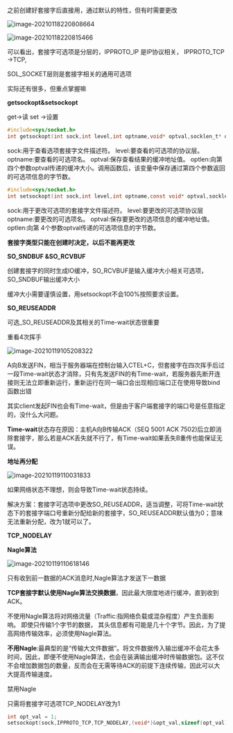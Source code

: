 之前创建好套接字后直接用，通过默认的特性，但有时需要更改

![image-20210118220808664](C:\Users\55018\AppData\Roaming\Typora\typora-user-images\image-20210118220808664.png)

![image-20210118220815466](C:\Users\55018\AppData\Roaming\Typora\typora-user-images\image-20210118220815466.png)



可以看出，套接字可选项是分层的，IPPROTO_IP 是IP协议相关， IPPROTO_TCP ->TCP,

SOL_SOCKET层则是套接字相关的通用可选项

实际还有很多，但重点掌握嘛



**getsockopt&setsockopt**

get->读  set ->设置

```c
#include<sys/socket.h>
int getsockopt(int sock,int level,int optname,void* optval,socklen_t* optlen);
```





sock:用于查看选项套接字文件描述符。
level:要查看的可选项的协议层。
optname:要查看的可选项名。
optval:保存查看结果的缓冲地址值。
optlen:向第四个参数optval传递的缓冲大小。调用函数后，该变量中保存通过第四个参数返回的可选项信息的字节数。



```c
#include<sys/socket.h>
int setsockopt(int sock,int level,int optname,const void* optval,socklen_t optlen);
```



sock:用于更改可选项的套接字文件描述符。
level:要更改的可选项协议层
optname:要更改的可选项名。
optval:保存要更改的选项信息的缓冲地址值。
optlen:向第 4个参数optval传递的可选项信息的字节数。



**套接字类型只能在创建时决定，以后不能再更改**



**SO_SNDBUF &SO_RCVBUF**

创建套接字的同时生成IO缓冲，SO_RCVBUF是输入缓冲大小相关可选项，SO_SNDBUF输出缓冲大小



缓冲大小需要谨慎设置，用setsockopt不会100%按照要求设置。



**SO_REUSEADDR**

可选_SO_REUSEADDR及其相关的Time-wait状态很重要

重看4次挥手

![image-20210119105208322](C:\Users\55018\AppData\Roaming\Typora\typora-user-images\image-20210119105208322.png)

A向B发送FIN，相当于服务器端在控制台输入CTEL+C，但套接字在四次挥手后过一段Time-wait状态才消除，只有先发送FIN的有Time-wait，若服务器先断开连接则无法立即重新运行，重新运行在同一端口会出现相应端口正在使用导致bind函数出错



其实client发起FIN也会有Time-wait，但是由于客户端套接字的端口号是任意指定的，没什么大问题。



**Time-wait**状态存在原因：主机A向B传输ACK（SEQ 5001 ACK 7502)后立即消除套接字，那么若是ACK丢失就不行了，有Time-wait如果丢失B重传也能保证无误。

**地址再分配**

![image-20210119110031833](C:\Users\55018\AppData\Roaming\Typora\typora-user-images\image-20210119110031833.png)

如果网络状态不理想，则会导致Time-wait状态持续。



解决方案：套接字可选项中更改SO_REUSEADDR，适当调整，可将Time-wait状态下的套接字端口号重新分配给新的套接字，SO_REUSEADDR默认值为0；意味无法重新分配，改为1就可以了。



**TCP_NODELAY**

**Nagle算法**

![image-20210119110618146](C:\Users\55018\AppData\Roaming\Typora\typora-user-images\image-20210119110618146.png)

只有收到前一数据的ACK消息时,Nagle算法才发送下一数据

**TCP套接字默认使用Nagle算法交换数据**，因此最大限度地进行缓冲，直到收到ACK。

不使用Nagle算法将对网络流量（Traffic:指网络负载或混杂程度）产生负面影响。 即使只传输1个字节的数据， 其头信息都有可能是几十个字节。因此，为了提高网络传输效率，必须使用Nagle算法。



**不用Nagle**:最典型的是“传输大文件数据”。将文件数据传入输岀缓冲不会花太多时间，因此，即便不使用Nagle算法，也会在装满输出缓冲时传输数据包。这不仅不会增加数据包的数量，反而会在无需等待ACK的前提下连续传输，因此可以大大提高传输速度。

禁用Nagle

只需将套接字可选项TCP_NODELAY改为1

```c
int opt_val = 1;
setsockopt(sock,IPPROTO_TCP,TCP_NODELAY,(void*)&opt_val,sizeof(opt_val));

```

